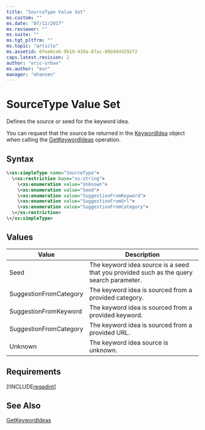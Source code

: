```yaml
---
title: "SourceType Value Set"
ms.custom: ""
ms.date: "07/12/2017"
ms.reviewer: ""
ms.suite: ""
ms.tgt_pltfrm: ""
ms.topic: "article"
ms.assetid: 6fee8ce6-9b19-420a-87ac-80b94dd292f2
caps.latest.revision: 2
author: "eric-urban"
ms.author: "eur"
manager: "ehansen"
---
```

# SourceType Value Set
Defines the source or seed for the keyword idea. 

You can request that the source be returned in the [KeywordIdea](../adinsight-api/keywordidea-data-object.md) object when calling the [GetKeywordIdeas](../adinsight-api/getkeywordideas-service-operation.md) operation.

## Syntax

```xml
\<xs:simpleType name="SourceType">
  \<xs:restriction base="xs:string">
    \<xs:enumeration value="Unknown">
    \<xs:enumeration value="Seed">
    \<xs:enumeration value="SuggestionFromKeyword">
    \<xs:enumeration value="SuggestionFromUrl">
    \<xs:enumeration value="SuggestionFromCategory">
  \</xs:restriction>
\</xs:simpleType>
```

## Values

|Value|Description|
|---------|---------------|
|Seed|The keyword idea source is a seed that you provided such as the query search parameter.|
|SuggestionFromCategory|The keyword idea is sourced from a provided category.|
|SuggestionFromKeyword|The keyword idea is sourced from a provided keyword.|
|SuggestionFromCategory|The keyword idea is sourced from a provided URL.|
|Unknown|The keyword idea source is unknown.|

## Requirements
[!INCLUDE[reqadint](../adinsight-api/includes/reqadint.md)]
## See Also
[GetKeywordIdeas](../adinsight-api/getkeywordideas-service-operation.md)  

